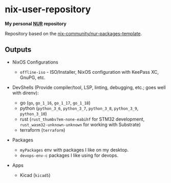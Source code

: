 # nix-user-repository

**My personal [NUR](https://github.com/nix-community/NUR) repository**

Repository based on the [nix-community/nur-packages-template](https://github.com/nix-community/nur-packages-template).

## Outputs

- NixOS Configurations
  - `offline-iso` - ISO/Installer, NixOS configuration with KeePass XC, GnuPG, etc.

- DevShells (Provide compiler/tool, LSP, linting, debugging, etc.; goes well with direnv):
  - go (`go`, `go_1_16`, `go_1_17`, `go_1_18`)
  - python (`python_3_6`, `python_3_7`, `python_3_8`, `python_3_9`, `python_3_10`)
  - rust (`rust_thumbv7em-none-eabihf` for STM32 development, `rust_wasm32-unknown-unknown` for working with Substrate)
  - terraform (`terraform`)

- Packages
  - `myPackages` env with packages I like on my desktop.
  - `devops-env-c` packages I like using for devops.

- Apps
  - Kicad (`kicad5`)
